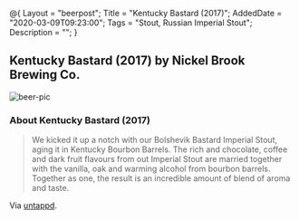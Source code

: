 @{
 Layout = "beerpost";
 Title = "Kentucky Bastard (2017)";
 AddedDate = "2020-03-09T09:23:00";
 Tags = "Stout, Russian Imperial Stout";
 Description = "";
 }
 

## Kentucky Bastard (2017) by Nickel Brook Brewing Co.

![beer-pic]

### About Kentucky Bastard (2017)

> We kicked it up a notch with our Bolshevik Bastard Imperial Stout, aging it in Kentucky Bourbon Barrels. The rich and chocolate, coffee and dark fruit flavours from out Imperial Stout are married together with the vanilla, oak and warming alcohol from bourbon barrels. Together as one, the result is an incredible amount of blend of aroma and taste.

Via [untappd][untappd-url].

[untappd-url]: <https://untappd.com//b/nickel-brook-brewing-co-kentucky-bastard-2017/2023284>
[beer-pic]: https://jasonpowley.com/assets/img/2020-03-09-kentucky-bastard-2017.jpeg "Kentucky Bastard (2017) by Nickel Brook Brewing Co."
